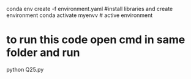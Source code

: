 conda env create -f environment.yaml  #install libraries and create environment
conda activate myenvv # active environment

# to run this code open cmd in same folder and run
 python Q25.py